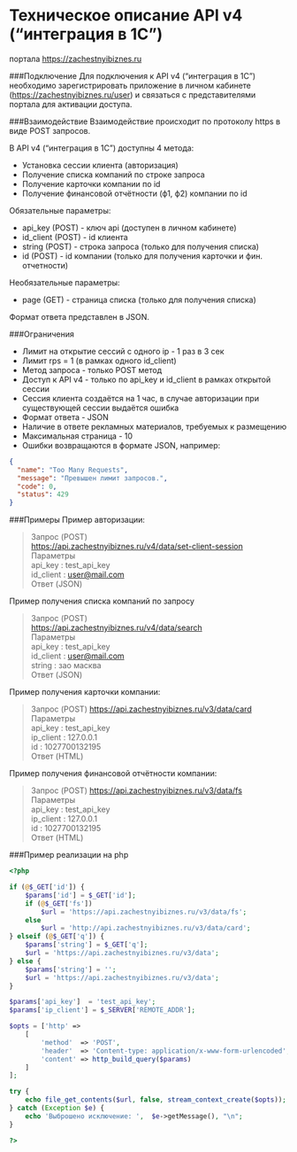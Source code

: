 Техническое описание
API v4 (“интеграция в 1С”)
=====================================================
портала https://zachestnyibiznes.ru

###Подключение
Для подключения к API v4 (“интеграция в 1С”) необходимо зарегистрировать приложение в личном кабинете (https://zachestnyibiznes.ru/user) и связаться с представителями портала для активации доступа.

###Взаимодействие
Взаимодействие происходит по протоколу https в виде POST запросов.

В API v4 (“интеграция в 1С”) доступны 4 метода:
* Установка сессии клиента (авторизация)
* Получение списка компаний по строке запроса
* Получение карточки компании по id
* Получение финансовой отчётности (ф1, ф2) компании по id

Обязательные параметры:
* api_key (POST) - ключ api (доступен в личном кабинете)
* id_client (POST) - id клиента
* string (POST) - строка запроса (только для получения списка)
* id (POST) - id компании (только для получения карточки и фин. отчетности)

Необязательные параметры:
* page (GET) - страница списка (только для получения списка)

Формат ответа представлен в JSON.

###Ограничения
* Лимит на открытие сессий с одного ip - 1 раз в 3 сек
* Лимит rps = 1 (в рамках одного id_client)
* Метод запроса - только POST метод
* Доступ к API v4 - только по api_key и id_client в рамках открытой сессии
* Сессия клиента создаётся на 1 час, в случае авторизации при существующей сессии выдаётся ошибка
* Формат ответа - JSON
* Наличие в ответе рекламных материалов, требуемых к размещению
* Максимальная страница - 10
* Ошибки возвращаются в формате JSON, например:

```json
{
  "name": "Too Many Requests",
  "message": "Превышен лимит запросов.",
  "code": 0,
  "status": 429
}
```

###Примеры
Пример авторизации:
> Запрос (POST)  
> https://api.zachestnyibiznes.ru/v4/data/set-client-session  
> Параметры  
> 	api_key 	: test_api_key  
> 	id_client 	: user@mail.com  
> Ответ (JSON)

Пример получения списка компаний по запросу
> Запрос (POST)  
> https://api.zachestnyibiznes.ru/v4/data/search  
> Параметры  
> api_key : test_api_key  
> id_client : user@mail.com  
> string : зао масква  
> Ответ (JSON)  

Пример получения карточки компании:
> Запрос (POST)
> https://api.zachestnyibiznes.ru/v3/data/card  
> Параметры  
> 	api_key : test_api_key  
> 	ip_client : 127.0.0.1  
> 	id : 1027700132195  
> Ответ (HTML)

Пример получения финансовой отчётности компании:
> Запрос (POST)
> https://api.zachestnyibiznes.ru/v3/data/fs  
> Параметры  
> 	api_key : test_api_key  
> 	ip_client : 127.0.0.1  
> 	id : 1027700132195  
> Ответ (HTML)
	
###Пример реализации на php

```php
<?php

if (@$_GET['id']) {
	$params['id'] = $_GET['id'];
	if (@$_GET['fs'])
		$url = 'https://api.zachestnyibiznes.ru/v3/data/fs';
	else
		$url = 'http://api.zachestnyibiznes.ru/v3/data/card';
} elseif (@$_GET['q']) {
	$params['string'] = $_GET['q'];
	$url = 'https://api.zachestnyibiznes.ru/v3/data';
} else {
	$params['string'] = '';
	$url = 'https://api.zachestnyibiznes.ru/v3/data';
}

$params['api_key'] 	= 'test_api_key';
$params['ip_client'] = $_SERVER['REMOTE_ADDR'];

$opts = ['http' =>
    [
        'method'  => 'POST',
        'header'  => 'Content-type: application/x-www-form-urlencoded',
        'content' => http_build_query($params)
    ]
];

try {
	echo file_get_contents($url, false, stream_context_create($opts));
} catch (Exception $e) {
	echo 'Выброшено исключение: ',  $e->getMessage(), "\n";
}

?>
```
